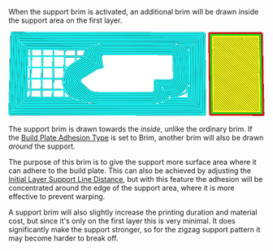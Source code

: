 When the support brim is activated, an additional brim will be drawn inside the support area on the first layer.

![The support brim](images/support_brim_4mm.png)

The support brim is drawn towards the *inside*, unlike the ordinary brim. If the [Build Plate Adhesion Type](adhesion_type.md) is set to Brim, another brim will also be drawn *around* the support.

The purpose of this brim is to give the support more surface area where it can adhere to the build plate. This can also be achieved by adjusting the [Initial Layer Support Line Distance](support_initial_layer_line_distance.md), but with this feature the adhesion will be concentrated around the edge of the support area, where it is more effective to prevent warping.

A support brim will also slightly increase the printing duration and material cost, but since it's only on the first layer this is very minimal. It does significantly make the support stronger, so for the zigzag support pattern it may become harder to break off.